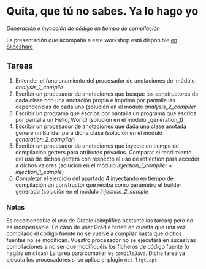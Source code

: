 # Quita, que tú no sabes. Ya lo hago yo

*Generación e inyección de código en tiempo de compilación*

La presentación que acompaña a este workshop está disponible 
[en Slideshare](http://es.slideshare.net/AlbertoSanzHerrero/quita-que-t-no-sabes-ya-lo-hago-yo-generacin-e-inyeccin-de-cdigo-en-tiempo-de-compilacin)

## Tareas

1. Entender el funcionamiento del procesador de anotaciones del módulo _analysis_1_compile_
2. Escribir un procesador de anotaciones que busque los constructores de cada clase con una anotación propia e imprima por pantalla las dependencias de cada uno (solución en el módulo _analysis_2_compiler_
3. Escribir un programa que escriba por pantalla un programa que escriba por pantalla un Hello, World! (solución en el módulo _generation_1)
4. Escribir un procesador de anotaciones que dada una clase anotada genere un Builder para dicha clase (solución en el módulo _generation_2_compiler_)
5. Escribir un procesador de anotaciones que inyecte en tiempo de compilación getters para atributos privados. Comparar el rendimiento del uso de dichos getters con respecto al uso de reflection para acceder a dichos valores (solución en el módulo _injection_1_compiler_ + _injection_1_sample_)
6. Completar el ejercicio del apartado 4 inyectando en tiempo de compilación un constructor que reciba como parámetro el builder generado (solución en el módulo _injection_2_sample_

### Notas

Es recomendable el uso de Gradle (simplifica bastante las tareas) pero no es indispensable.
En caso de usar Gradle tened en cuenta que una vez compilado el código fuente no se vuelve a compilar hasta que dichos fuentes no se modifican. Vuestro procesador no se ejecutará en sucesivas compilaciones a no ser que modifiquéis los ficheros de código fuente (o hagáis un `clean`)
La tarea para compilar es `compileJava`. Dicha tarea ya ejecuta los procesadores si se aplica el plugin `net.ltgt.apt`
